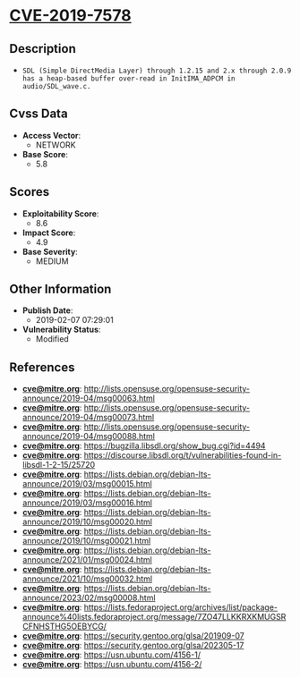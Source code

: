 
# [CVE-2019-7578](https://cve.mitre.org/cgi-bin/cvename.cgi?name=CVE-2019-7578)

## Description

- `SDL (Simple DirectMedia Layer) through 1.2.15 and 2.x through 2.0.9 has a heap-based buffer over-read in InitIMA_ADPCM in audio/SDL_wave.c.`

## Cvss Data

- **Access Vector**:
  - NETWORK
- **Base Score**:
  - 5.8

## Scores

- **Exploitability Score**:
  - 8.6
- **Impact Score**:
  - 4.9
- **Base Severity**:
  - MEDIUM

## Other Information

- **Publish Date**:
  - 2019-02-07 07:29:01
- **Vulnerability Status**:
  - Modified

## References

- **cve@mitre.org**: http://lists.opensuse.org/opensuse-security-announce/2019-04/msg00063.html
- **cve@mitre.org**: http://lists.opensuse.org/opensuse-security-announce/2019-04/msg00073.html
- **cve@mitre.org**: http://lists.opensuse.org/opensuse-security-announce/2019-04/msg00088.html
- **cve@mitre.org**: https://bugzilla.libsdl.org/show_bug.cgi?id=4494
- **cve@mitre.org**: https://discourse.libsdl.org/t/vulnerabilities-found-in-libsdl-1-2-15/25720
- **cve@mitre.org**: https://lists.debian.org/debian-lts-announce/2019/03/msg00015.html
- **cve@mitre.org**: https://lists.debian.org/debian-lts-announce/2019/03/msg00016.html
- **cve@mitre.org**: https://lists.debian.org/debian-lts-announce/2019/10/msg00020.html
- **cve@mitre.org**: https://lists.debian.org/debian-lts-announce/2019/10/msg00021.html
- **cve@mitre.org**: https://lists.debian.org/debian-lts-announce/2021/01/msg00024.html
- **cve@mitre.org**: https://lists.debian.org/debian-lts-announce/2021/10/msg00032.html
- **cve@mitre.org**: https://lists.debian.org/debian-lts-announce/2023/02/msg00008.html
- **cve@mitre.org**: https://lists.fedoraproject.org/archives/list/package-announce%40lists.fedoraproject.org/message/7ZO47LLKKRXKMUGSRCFNHSTHG5OEBYCG/
- **cve@mitre.org**: https://security.gentoo.org/glsa/201909-07
- **cve@mitre.org**: https://security.gentoo.org/glsa/202305-17
- **cve@mitre.org**: https://usn.ubuntu.com/4156-1/
- **cve@mitre.org**: https://usn.ubuntu.com/4156-2/
